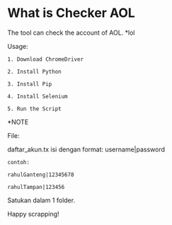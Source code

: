 # What is Checker AOL
The tool can check the account of AOL. *lol

Usage:

    1. Download ChromeDriver

    2. Install Python

    3. Install Pip

    4. Install Selenium

    5. Run the Script


*NOTE

File: 

daftar_akun.tx
    isi dengan format: username|password
  
    contoh: 
  
    rahulGanteng|12345678
  
    rahulTampan|123456
      
 

Satukan dalam 1 folder.



Happy scrapping!
      
      
